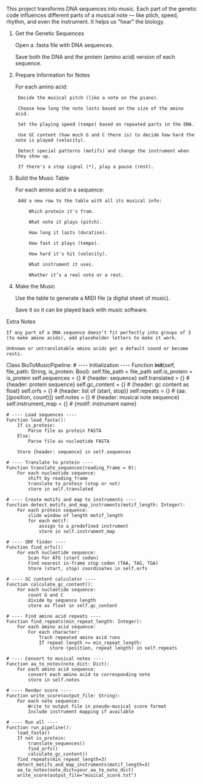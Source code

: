 This project transforms DNA sequences into music. Each part of the genetic code influences different parts of a musical note — like pitch, speed, rhythm, and even the instrument. It helps us "hear" the biology.

1. Get the Genetic Sequences

    Open a .fasta file with DNA sequences.

    Save both the DNA and the protein (amino acid) version of each sequence.

2. Prepare Information for Notes

    For each amino acid:

        Decide the musical pitch (like a note on the piano).

        Choose how long the note lasts based on the size of the amino acid.

        Set the playing speed (tempo) based on repeated parts in the DNA.

        Use GC content (how much G and C there is) to decide how hard the note is played (velocity).

        Detect special patterns (motifs) and change the instrument when they show up.

        If there's a stop signal (*), play a pause (rest).

3. Build the Music Table

    For each amino acid in a sequence:

        Add a new row to the table with all its musical info:

            Which protein it's from.

            What note it plays (pitch).

            How long it lasts (duration).

            How fast it plays (tempo).

            How hard it's hit (velocity).

            What instrument it uses.

            Whether it’s a real note or a rest.

4. Make the Music

    Use the table to generate a MIDI file (a digital sheet of music).

    Save it so it can be played back with music software.

Extra Notes

    If any part of a DNA sequence doesn’t fit perfectly into groups of 3 (to make amino acids), add placeholder letters to make it work.

    Unknown or untranslatable amino acids get a default sound or become rests.


Class BioToMusicPipeline:
    # ---- Initialization ----
    Function __init__(self, file_path: String, is_protein: Bool):
        self.file_path = file_path
        self.is_protein = is_protein
        self.sequences = {}         # {header: sequence}
        self.translated = {}        # {header: protein sequence}
        self.gc_content = {}        # {header: gc content as float}
        self.orfs = {}              # {header: list of (start, stop)}
        self.repeats = {}           # {aa: [(position, count)]}
        self.notes = {}             # {header: musical note sequence}
        self.instrument_map = {}    # {motif: instrument name}

    # ---- Load sequences ----
    Function load_fasta():
        If is_protein:
            Parse file as protein FASTA
        Else:
            Parse file as nucleotide FASTA

        Store {header: sequence} in self.sequences

    # ---- Translate to protein ----
    Function translate_sequences(reading_frame = 0):
        For each nucleotide sequence:
            shift by reading_frame
            translate to protein (stop or not)
            store in self.translated

    # ---- Create motifs and map to instruments ----
    Function detect_motifs_and_map_instruments(motif_length: Integer):
        For each protein sequence:
            slide window of length motif_length
            for each motif:
                assign to a predefined instrument
                store in self.instrument_map

    # ---- ORF finder ----
    Function find_orfs():
        For each nucleotide sequence:
            Scan for ATG (start codon)
            Find nearest in-frame stop codon (TAA, TAG, TGA)
            Store (start, stop) coordinates in self.orfs

    # ---- GC content calculator ----
    Function calculate_gc_content():
        For each nucleotide sequence:
            count G and C
            divide by sequence length
            store as float in self.gc_content

    # ---- Find amino acid repeats ----
    Function find_repeats(min_repeat_length: Integer):
        For each amino acid sequence:
            For each character:
                Track repeated amino acid runs
                If repeat length >= min_repeat_length:
                    store (position, repeat length) in self.repeats

    # ---- Convert to musical notes ----
    Function aa_to_notes(note_dict: Dict):
        For each amino acid sequence:
            convert each amino acid to corresponding note
            store in self.notes

    # ---- Render score ----
    Function write_score(output_file: String):
        For each note sequence:
            Write to output file in pseudo-musical score format
            Include instrument mapping if available

    # ---- Run all ----
    Function run_pipeline():
        load_fasta()
        If not is_protein:
            translate_sequences()
            find_orfs()
            calculate_gc_content()
        find_repeats(min_repeat_length=3)
        detect_motifs_and_map_instruments(motif_length=3)
        aa_to_notes(note_dict=your_aa_to_note_dict)
        write_score(output_file="musical_score.txt")